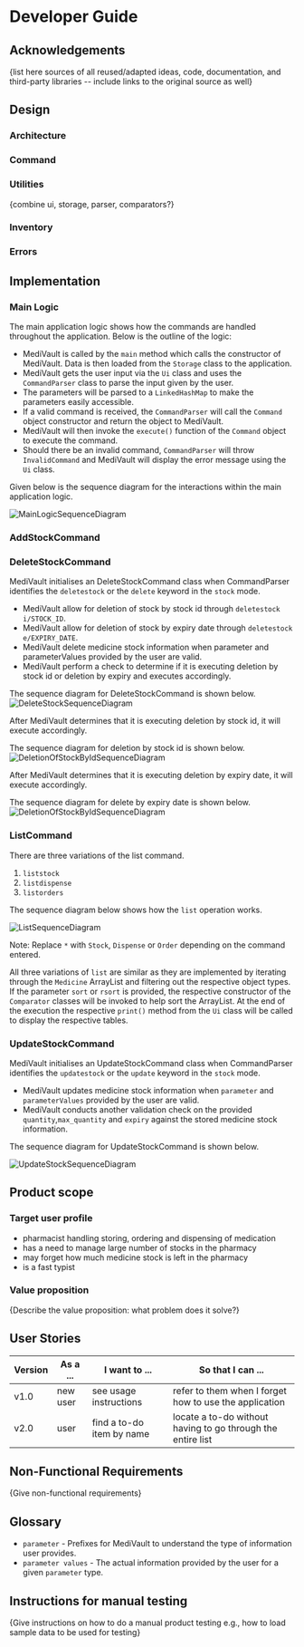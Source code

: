 # Developer Guide

## Acknowledgements

{list here sources of all reused/adapted ideas, code, documentation, and third-party libraries -- include links to the
original source as well}

## Design

### Architecture

### Command

### Utilities

{combine ui, storage, parser, comparators?}

### Inventory

### Errors

## Implementation

### Main Logic

The main application logic shows how the commands are handled throughout the application. Below is the outline of the
logic:

* MediVault is called by the `main` method which calls the constructor of MediVault. Data is then loaded from the
  `Storage` class to the application.
* MediVault gets the user input via the `Ui` class and uses the `CommandParser` class to parse the input given by the
  user.
* The parameters will be parsed to a `LinkedHashMap` to make the parameters easily accessible.
* If a valid command is received, the `CommandParser` will call the `Command` object constructor and return the object
  to MediVault.
* MediVault will then invoke the `execute()` function of the `Command` object to execute the command.
* Should there be an invalid command, `CommandParser` will throw `InvalidCommand` and MediVault will display the error
  message using the `Ui` class.

Given below is the sequence diagram for the interactions within the main application logic.

![MainLogicSequenceDiagram](diagrams/diagram_images/MainLogicSequenceDiagram.png)

### AddStockCommand

### DeleteStockCommand
MediVault initialises an DeleteStockCommand class when CommandParser identifies the
`deletestock` or the `delete` keyword in the `stock` mode.
* MediVault allow for deletion of stock by stock id through `deletestock i/STOCK_ID`.
* MediVault allow for deletion of stock by expiry date through `deletestock e/EXPIRY_DATE`.
* MediVault delete medicine stock information when parameter and parameterValues provided by the user are valid.
* MediVault perform a check to determine if it is executing deletion by stock id or deletion by expiry and executes 
accordingly.

The sequence diagram for DeleteStockCommand is shown below.
![DeleteStockSequenceDiagram](diagrams/diagram_images/DeleteStockSequenceDiagram.png)

After MediVault determines that it is executing deletion by stock id, it will execute accordingly.

The sequence diagram for deletion by stock id is shown below.
![DeletionOfStockByIdSequenceDiagram](diagrams/diagram_images/DeletionOfStockByIdSequenceDiagram.png)

After MediVault determines that it is executing deletion by expiry date, it will execute accordingly.

The sequence diagram for delete by expiry date is shown below.
![DeletionOfStockByIdSequenceDiagram](diagrams/diagram_images/DeletionOfStockByExpirySequenceDiagram.png)

### ListCommand

There are three variations of the list command.

1. `liststock`
2. `listdispense`
3. `listorders`

The sequence diagram below shows how the `list` operation works.

![ListSequenceDiagram](diagrams/diagram_images/ListSequenceDiagram.png)

Note: Replace `*` with `Stock`, `Dispense` or `Order` depending on the command entered.

All three variations of `list` are similar as they are implemented by iterating through the `Medicine` ArrayList and
filtering out the respective object types. If the parameter `sort` or `rsort` is provided, the respective constructor of
the `Comparator` classes will be invoked to help sort the ArrayList. At the end of the execution the
respective `print()` method from the `Ui` class will be called to display the respective tables.

### UpdateStockCommand

MediVault initialises an UpdateStockCommand class when CommandParser identifies the
`updatestock` or the `update` keyword in the `stock` mode.

* MediVault updates medicine stock information when `parameter` and `parameterValues` provided by the user are valid.
* MediVault conducts another validation check on the provided `quantity`,`max_quantity` and `expiry`
  against the stored medicine stock information.

The sequence diagram for UpdateStockCommand is shown below.

![UpdateStockSequenceDiagram](diagrams/diagram_images/UpdateStockSequenceDiagram.png)

## Product scope

### Target user profile

* pharmacist handling storing, ordering and dispensing of medication
* has a need to manage large number of stocks in the pharmacy
* may forget how much medicine stock is left in the pharmacy
* is a fast typist

### Value proposition

{Describe the value proposition: what problem does it solve?}

## User Stories

|Version| As a ... | I want to ... | So that I can ...|
|--------|----------|---------------|------------------|
|v1.0|new user|see usage instructions|refer to them when I forget how to use the application|
|v2.0|user|find a to-do item by name|locate a to-do without having to go through the entire list|

## Non-Functional Requirements

{Give non-functional requirements}

## Glossary

* `parameter` - Prefixes for MediVault to understand the type of information user provides.
* `parameter values` - The actual information provided by the user for a given `parameter` type.

## Instructions for manual testing

{Give instructions on how to do a manual product testing e.g., how to load sample data to be used for testing}
